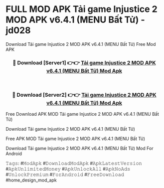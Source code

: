 # FULL MOD APK Tải game Injustice 2 MOD APK v6.4.1 (MENU Bất Tử) - jd028
Download Tải game Injustice 2 MOD APK v6.4.1 (MENU Bất Tử) Free Mod APK

<div align="center">
<h3>🔴 Download [Server1] 👉👉 <a href="https://apk-comot.site?title=Tải_game_Injustice_2_MOD_APK_v6.4.1_(MENU_Bất_Tử)">Tải game Injustice 2 MOD APK v6.4.1 (MENU Bất Tử) Mod Apk</a></h3><br>

<h3>🔴 Download [Server2] 👉👉 <a href="https://apk-comot.site?title=Tải_game_Injustice_2_MOD_APK_v6.4.1_(MENU_Bất_Tử)">Tải game Injustice 2 MOD APK v6.4.1 (MENU Bất Tử) Mod Apk</a></h3>
</div>


Free Download APK MOD Tải game Injustice 2 MOD APK v6.4.1 (MENU Bất Tử)

Download Tải game Injustice 2 MOD APK v6.4.1 (MENU Bất Tử) 

Free APK MOD Tải game Injustice 2 MOD APK v6.4.1 (MENU Bất Tử) 

Download Tải game Injustice 2 MOD APK v6.4.1 (MENU Bất Tử) Mod For Android

𝚃𝚊𝚐𝚜: #𝙼𝚘𝚍𝙰𝚙𝚔 #𝙳𝚘𝚠𝚗𝚕𝚘𝚊𝚍𝙼𝚘𝚍𝙰𝚙𝚔 #𝙰𝚙𝚔𝙻𝚊𝚝𝚎𝚜𝚝𝚅𝚎𝚛𝚜𝚒𝚘𝚗 #𝙰𝚙𝚔𝚄𝚗𝚕𝚒𝚖𝚒𝚝𝚎𝚍𝙼𝚘𝚗𝚎𝚢 #𝙰𝚙𝚔𝚄𝚗𝚕𝚘𝚌𝚔𝙰𝚕𝚕 #𝙰𝚙𝚔𝙽𝚘𝙰𝚍𝚜 #𝚄𝚗𝚕𝚘𝚌𝚔𝙿𝚛𝚎𝚖𝚒𝚞𝚖 #𝙵𝚘𝚛𝙰𝚗𝚍𝚛𝚘𝚒𝚍 #𝙵𝚛𝚎𝚎𝙳𝚘𝚠𝚗𝚕𝚘𝚊𝚍 #home_design_mod_apk